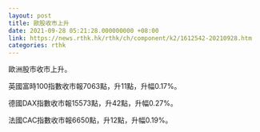 ```yaml
---
layout: post
title: 歐股收市上升
date: 2021-09-28 05:21:28.000000000 +08:00
link: https://news.rthk.hk/rthk/ch/component/k2/1612542-20210928.htm
categories: rthk
---
```


歐洲股市收市上升。

英國富時100指數收市報7063點，升11點，升幅0.17%。

德國DAX指數收市報15573點，升42點，升幅0.27%。

法國CAC指數收市報6650點，升12點，升幅0.19%。
